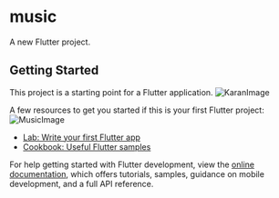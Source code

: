 # music

A new Flutter project.

## Getting Started

This project is a starting point for a Flutter application.
![KaranImage](https://github.com/user-attachments/assets/4461fe0b-a39d-4414-a9b4-221bf06626e5)

A few resources to get you started if this is your first Flutter project:
![MusicImage](https://github.com/user-attachments/assets/6b6f36c4-eb1f-4e39-887a-ae96c941192e)

- [Lab: Write your first Flutter app](https://docs.flutter.dev/get-started/codelab)
- [Cookbook: Useful Flutter samples](https://docs.flutter.dev/cookbook)

For help getting started with Flutter development, view the
[online documentation](https://docs.flutter.dev/), which offers tutorials,
samples, guidance on mobile development, and a full API reference.
